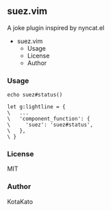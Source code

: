## suez.vim
A joke plugin inspired by nyncat.el

- suez.vim
    - Usage
    - License
    - Author

### Usage
`echo suez#status()`

```vim
let g:lightline = {
\   ...
\   'component_function': {
\     'suez': 'suez#status',
\   },
\ }
```

### License
MIT

### Author
KotaKato
